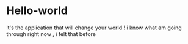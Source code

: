 # Hello-world
it's the application that will change your world !
i know what am going through right now , i felt that before 
